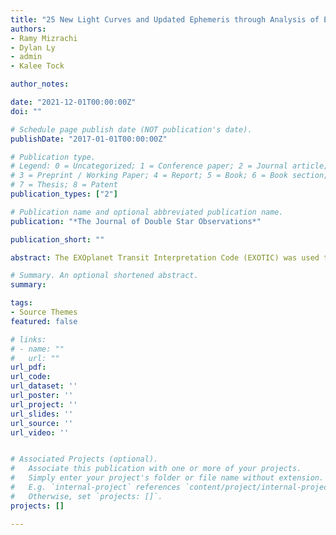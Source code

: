 ```yaml
---
title: "25 New Light Curves and Updated Ephemeris through Analysis of Exoplanet WASP-50b with EXOTIC"
authors:
- Ramy Mizrachi
- Dylan Ly
- admin
- Kalee Tock

author_notes:

date: "2021-12-01T00:00:00Z"
doi: ""

# Schedule page publish date (NOT publication's date).
publishDate: "2017-01-01T00:00:00Z"

# Publication type.
# Legend: 0 = Uncategorized; 1 = Conference paper; 2 = Journal article;
# 3 = Preprint / Working Paper; 4 = Report; 5 = Book; 6 = Book section;
# 7 = Thesis; 8 = Patent
publication_types: ["2"]

# Publication name and optional abbreviated publication name.
publication: "*The Journal of Double Star Observations*"

publication_short: ""

abstract: The EXOplanet Transit Interpretation Code (EXOTIC) was used to reduce 75 sets of time-series images of WASP-50 taken by the 6-inch telescope of the Center for Astrophysics| Harvard & Smithsonian MicroObservatory. Of these sets, 25 resulted in clean light curves showing the transit of WASP-50 b, 22 of which had sufficiently low uncertainty to qualify for use in an ephemeris update. We used these results to establish planetary parameters and update WASP-50 b’s mid-transit time from 2455558.61237±0.0002 to 2456295.68245±0.00085 (BJD_TDB) and its period from 1.9551±5–06 to 1.95509584±0.00000106 d. The mid-transit time uncertainty of WASP-50 b at the time of projected James Webb Telescope science operations (January 2022) is reduced by a factor of 4.0 using our new ephemeris. We also calculate the planetary size and semi-major axis of WASP-50 b to be approximately 83,200 km±2,230 km and 0.0294 AU±0.0000233 AU, respectively.

# Summary. An optional shortened abstract.
summary:

tags:
- Source Themes
featured: false

# links:
# - name: ""
#   url: ""
url_pdf: 
url_code:
url_dataset: ''
url_poster: ''
url_project: ''
url_slides: ''
url_source: ''
url_video: ''


# Associated Projects (optional).
#   Associate this publication with one or more of your projects.
#   Simply enter your project's folder or file name without extension.
#   E.g. `internal-project` references `content/project/internal-project/index.md`.
#   Otherwise, set `projects: []`.
projects: []

---
```



